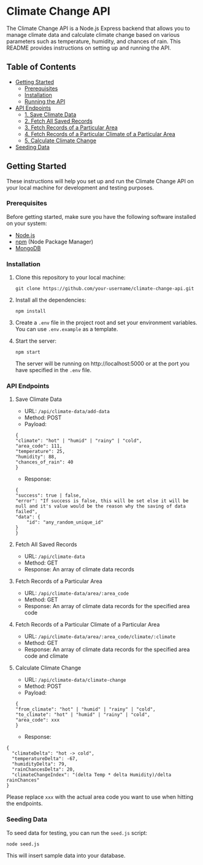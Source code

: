 # Climate Change API

The Climate Change API is a Node.js Express backend that allows you to manage climate data and calculate climate change based on various parameters such as temperature, humidity, and chances of rain. This README provides instructions on setting up and running the API.

## Table of Contents

- [Getting Started](#getting-started)
  - [Prerequisites](#prerequisites)
  - [Installation](#installation)
  - [Running the API](#running-the-api)
- [API Endpoints](#api-endpoints)
  - [1. Save Climate Data](#1-save-climate-data)
  - [2. Fetch All Saved Records](#2-fetch-all-saved-records)
  - [3. Fetch Records of a Particular Area](#3-fetch-records-of-a-particular-area)
  - [4. Fetch Records of a Particular Climate of a Particular Area](#4-fetch-records-of-a-particular-climate-of-a-particular-area)
  - [5. Calculate Climate Change](#5-calculate-climate-change)
- [Seeding Data](#seeding-data)

## Getting Started

These instructions will help you set up and run the Climate Change API on your local machine for development and testing purposes.

### Prerequisites

Before getting started, make sure you have the following software installed on your system:

- [Node.js](https://nodejs.org/)
- [npm](https://www.npmjs.com/) (Node Package Manager)
- [MongoDB](https://www.mongodb.com/)

### Installation

1. Clone this repository to your local machine:

   ```shell
   git clone https://github.com/your-username/climate-change-api.git
   ```

2. Install all the dependencies:
    ```shell
    npm install
    ```    

3. Create a `.env` file in the project root and set your environment variables. You can use `.env.example` as a template.

4. Start the server:
    ```shell
    npm start
    ```

    The server will be running on http://localhost:5000 or at the port you have specified in the `.env` file.


### API Endpoints
1. Save Climate Data
    - URL: `/api/climate-data/add-data`
    - Method: POST
    - Payload:
    ```shell
    {
    "climate": "hot" | "humid" | "rainy" | "cold",
    "area_code": 111,
    "temperature": 25,
    "humidity": 88,
    "chances_of_rain": 40
    }
    ```
    - Response:
    ```shell
    {
    "success": true | false,
    "error": "If success is false, this will be set else it will be null and it's value would be the reason why the saving of data failed",
    "data": {
        "id": "any_random_unique_id"
    }
    }
    ```

2. Fetch All Saved Records
    - URL: `/api/climate-data`
    - Method: GET
    - Response: An array of climate data records

3. Fetch Records of a Particular Area
    - URL: `/api/climate-data/area/:area_code`
    - Method: GET
    - Response: An array of climate data records for the specified area code

4. Fetch Records of a Particular Climate of a Particular Area
    - URL: `/api/climate-data/area/:area_code/climate/:climate`
    - Method: GET
    - Response: An array of climate data records for the specified area code and climate

5. Calculate Climate Change
    - URL: `/api/climate-data/climate-change`
    - Method: POST
    - Payload:
    ```shell
    {
    "from_climate": "hot" | "humid" | "rainy" | "cold",
    "to_climate": "hot" | "humid" | "rainy" | "cold",
    "area_code": xxx
    }
    ```

    - Response:
```shell
{
  "climateDelta": "hot -> cold",
  "temperatureDelta": -67,
  "humidityDelta": 79,
  "rainChancesDelta": 20,
  "climateChangeIndex": "(delta Temp * delta Humidity)/delta rainChances"
}
```

Please replace `xxx` with the actual area code you want to use when hitting the endpoints.

### Seeding Data
To seed data for testing, you can run the `seed.js` script:

```shell
node seed.js
```

This will insert sample data into your database.
